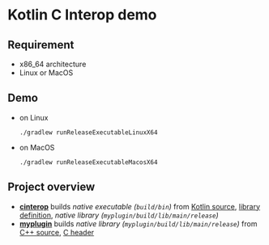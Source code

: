 # Kotlin C Interop demo

## Requirement
- x86_64 architecture
- Linux or MacOS

## Demo
- on Linux
    ```shell
    ./gradlew runReleaseExecutableLinuxX64
    ```
- on MacOS
    ```shell
    ./gradlew runReleaseExecutableMacosX64
    ```

## Project overview
- **[cinterop](build.gradle.kts)**
  builds *native executable (`build/bin`)*
  from [Kotlin source](src/linuxX64Main), 
  [library definition](src/nativeInterop/cinterop),
  *native library (`myplugin/build/lib/main/release`)*
- **[myplugin](myplugin/build.gradle.kts)** 
  builds *native library (`myplugin/build/lib/main/release`)*
  from [C++ source](myplugin/src/main/cpp),
  [C header](myplugin/src/main/public)